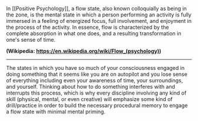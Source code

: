 In [[Positive Psychology]], a flow state, also known colloquially as being in the zone, is the mental state in which a person performing an activity is fully immersed in a feeling of energized focus, full involvement, and enjoyment in the process of the activity. In essence, flow is characterized by the complete absorption in what one does, and a resulting transformation in one's sense of time.

**(Wikipedia: https://en.wikipedia.org/wiki/Flow_(psychology))**

---
The states in which you have so much of your consciousness engaged in doing something that it seems like you are on autopilot and you lose sense of everything including even your awareness of time, your surroundings, and yourself. Thinking about how to do something interferes with and interrupts this process, which is why every discipline involving any kind of skill (physical, mental, or even creative) will emphasize some kind of drill/practice in order to build the necessary procedural memory to engage a flow state with minimal mental priming.